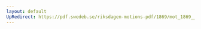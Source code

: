 ```yaml
---
layout: default
UpRedirect: https://pdf.swedeb.se/riksdagen-motions-pdf/1869/mot_1869__ak__00221.pdf
---
```

